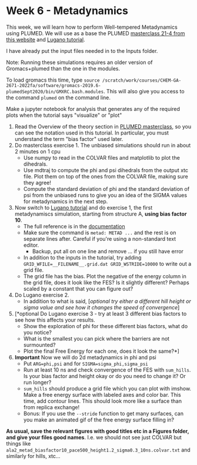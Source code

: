 # Week 6 - Metadynamics

This week, we will learn how to perform Well-tempered Metadynamics using PLUMED. We will use as a base the PLUMED [masterclass 21-4 from this website](https://www.plumed.org/doc-master/user-doc/html/masterclass-21-4.html) and [Lugano tutorial](https://www.plumed.org/doc-master/user-doc/html/lugano-3.html). 

I have already put the input files needed in to the Inputs folder.

Note: Running these simulations requires an older version of Gromacs+plumed than the one in the modules.

To load gromacs this time, type `source /scratch/work/courses/CHEM-GA-2671-2022fa/software/gromacs-2019.6-plumedSept2020/bin/GMXRC.bash.modules`. This will also give you access to the command `plumed` on the command line.

Make a jupyter notebook for analysis that generates any of the required plots when the tutorial says "visualize" or "plot"

1. Read the Overview of the theory section in [PLUMED masterclass](https://www.plumed.org/doc-master/user-doc/html/masterclass-21-4.html), so you can see the notation used in this tutorial. In particular, you must understand the term "bias factor" used later.
2. Do masterclass exercise 1. The unbiased simulations should run in about 2 minutes on 1 cpu
	- Use numpy to read in the COLVAR files and matplotlib to plot the dihedrals.
	- Use mdtraj to compute the phi and psi dihedrals from the output xtc file. Plot them on top of the ones from the COLVAR file, making sure they agree!
	- Compute the standard deviation of phi and the standard deviation of psi from the unbiased runs to give you an idea of the SIGMA values for metadynamics in the next step. 
3. Now switch to [Lugano tutorial](https://www.plumed.org/doc-master/user-doc/html/lugano-3.html) and do exercise 1, the first metadynamiscs simulation, starting from structure A, **using bias factor 10**.
	- The full reference is in the [documentation](https://www.plumed.org/doc-master/user-doc/html/_m_e_t_a_d.html)
	- Make sure the command is `metad: METAD ...` and the rest is on separate lines after. Careful if you're using a non-standard text editor.
		- Backup, put all on one line and remove ... if you still have error
	- In addition to the inputs in the tutorial, try adding `GRID_WFILE=__FILENAME__.grid.dat GRID_WSTRIDE=10000` to write out a grid file.
	- The grid file has the bias. Plot the negative of the energy column in the grid file, does it look like the FES? Is it slightly different? Perhaps scaled by a constant that you can figure out?
4. Do Lugano exercise 2.
	- In addition to what is said, [*optional try either a different hill height or sigma value and see how it changes the speed of convergence*]
5. [*optional Do Lugano exercise 3 - try at least 3 different bias factors to see how this affects your results.
	- Show the exploration of phi for these different bias factors, what do you notice?
	- What is the smallest you can pick where the barriers are not surmounted?
	- Plot the final Free Energy for each one, does it look the same?*]
6. **Important** Now we will do 2d metadynamics in phi and psi
	- Put `ARG=phi,psi` and for `SIGMA=sigma_phi,sigma_psi`
	- Run at least 10 ns and check convergence of the FES with `sum_hills`. Is your bias factor and height okay or do you need to change it? Or run longer?
	- `sum_hills` should produce a grid file which you can plot with imshow. Make a free energy surface with labeled axes and color bar. This time, add contour lines. This should look more like a surface than from replica exchange! 
	- Bonus: If you use the `--stride` function to get many surfaces, can you make an animated gif of the free energy surface filling in?

**As usual, save the relevant figures with good titles etc in a Figures folder, and give your files good names**. 
I.e. we should not see just COLVAR but things like `ala2_metad_biasfactor10_pace500_height1.2_sigma0.3_10ns.colvar.txt` and similarly for hills, xtc...


